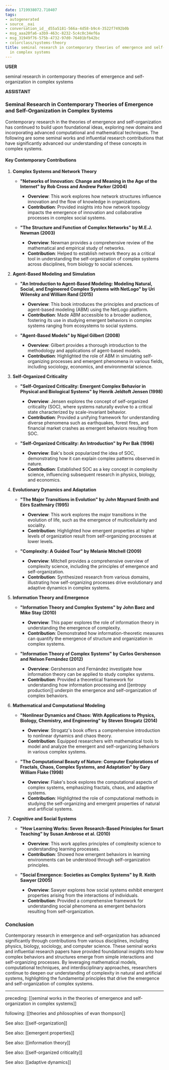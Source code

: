 ```yaml
---
date: 1719938072.710407
tags:
- autogenerated
- source__oai
- conversation_id__d55a5181-566a-4d58-b9c4-3522f7492b0b
- msg_aaa20fa6-a3b9-463c-8232-5c4c0c34ef6a
- msg_31949f76-575b-4732-97d0-76401bfb42bc
- colorclass/systems-theory
title: seminal research in contemporary theories of emergence and self-organization
  in complex systems
---
```


**USER**

seminal research in contemporary theories of emergence and self-organization in complex systems


**ASSISTANT**

### Seminal Research in Contemporary Theories of Emergence and Self-Organization in Complex Systems

Contemporary research in the theories of emergence and self-organization has continued to build upon foundational ideas, exploring new domains and incorporating advanced computational and mathematical techniques. The following are some seminal works and influential research contributions that have significantly advanced our understanding of these concepts in complex systems.

#### Key Contemporary Contributions

1. **Complex Systems and Network Theory**

   - **"Networks of Innovation: Change and Meaning in the Age of the Internet" by Rob Cross and Andrew Parker (2004)**
     - **Overview**: This work explores how network structures influence innovation and the flow of knowledge in organizations.
     - **Contribution**: Provided insights into how network topology impacts the emergence of innovation and collaborative processes in complex social systems.

   - **"The Structure and Function of Complex Networks" by M.E.J. Newman (2003)**
     - **Overview**: Newman provides a comprehensive review of the mathematical and empirical study of networks.
     - **Contribution**: Helped to establish network theory as a critical tool in understanding the self-organization of complex systems across disciplines, from biology to social sciences.

2. **Agent-Based Modeling and Simulation**

   - **"An Introduction to Agent-Based Modeling: Modeling Natural, Social, and Engineered Complex Systems with NetLogo" by Uri Wilensky and William Rand (2015)**
     - **Overview**: This book introduces the principles and practices of agent-based modeling (ABM) using the NetLogo platform.
     - **Contribution**: Made ABM accessible to a broader audience, fostering its use in studying emergent behaviors in complex systems ranging from ecosystems to social systems.

   - **"Agent-Based Models" by Nigel Gilbert (2008)**
     - **Overview**: Gilbert provides a thorough introduction to the methodology and applications of agent-based models.
     - **Contribution**: Highlighted the role of ABM in simulating self-organizing processes and emergent phenomena in various fields, including sociology, economics, and environmental science.

3. **Self-Organized Criticality**

   - **"Self-Organized Criticality: Emergent Complex Behavior in Physical and Biological Systems" by Henrik Jeldtoft Jensen (1998)**
     - **Overview**: Jensen explores the concept of self-organized criticality (SOC), where systems naturally evolve to a critical state characterized by scale-invariant behavior.
     - **Contribution**: Provided a unifying framework for understanding diverse phenomena such as earthquakes, forest fires, and financial market crashes as emergent behaviors resulting from SOC.

   - **"Self-Organized Criticality: An Introduction" by Per Bak (1996)**
     - **Overview**: Bak's book popularized the idea of SOC, demonstrating how it can explain complex patterns observed in nature.
     - **Contribution**: Established SOC as a key concept in complexity science, influencing subsequent research in physics, biology, and economics.

4. **Evolutionary Dynamics and Adaptation**

   - **"The Major Transitions in Evolution" by John Maynard Smith and Eörs Szathmáry (1995)**
     - **Overview**: This work explores the major transitions in the evolution of life, such as the emergence of multicellularity and sociality.
     - **Contribution**: Highlighted how emergent properties at higher levels of organization result from self-organizing processes at lower levels.

   - **"Complexity: A Guided Tour" by Melanie Mitchell (2009)**
     - **Overview**: Mitchell provides a comprehensive overview of complexity science, including the principles of emergence and self-organization.
     - **Contribution**: Synthesized research from various domains, illustrating how self-organizing processes drive evolutionary and adaptive dynamics in complex systems.

5. **Information Theory and Emergence**

   - **"Information Theory and Complex Systems" by John Baez and Mike Stay (2010)**
     - **Overview**: This paper explores the role of information theory in understanding the emergence of complexity.
     - **Contribution**: Demonstrated how information-theoretic measures can quantify the emergence of structure and organization in complex systems.

   - **"Information Theory of Complex Systems" by Carlos Gershenson and Nelson Fernández (2012)**
     - **Overview**: Gershenson and Fernández investigate how information theory can be applied to study complex systems.
     - **Contribution**: Provided a theoretical framework for understanding how information processing and [[entropy production]] underpin the emergence and self-organization of complex behaviors.

6. **Mathematical and Computational Modeling**

   - **"Nonlinear Dynamics and Chaos: With Applications to Physics, Biology, Chemistry, and Engineering" by Steven Strogatz (2014)**
     - **Overview**: Strogatz's book offers a comprehensive introduction to nonlinear dynamics and chaos theory.
     - **Contribution**: Equipped researchers with mathematical tools to model and analyze the emergent and self-organizing behaviors in various complex systems.

   - **"The Computational Beauty of Nature: Computer Explorations of Fractals, Chaos, Complex Systems, and Adaptation" by Gary William Flake (1998)**
     - **Overview**: Flake's book explores the computational aspects of complex systems, emphasizing fractals, chaos, and adaptive systems.
     - **Contribution**: Highlighted the role of computational methods in studying the self-organizing and emergent properties of natural and artificial systems.

7. **Cognitive and Social Systems**

   - **"How Learning Works: Seven Research-Based Principles for Smart Teaching" by Susan Ambrose et al. (2010)**
     - **Overview**: This work applies principles of complexity science to understanding learning processes.
     - **Contribution**: Showed how emergent behaviors in learning environments can be understood through self-organization principles.

   - **"Social Emergence: Societies as Complex Systems" by R. Keith Sawyer (2005)**
     - **Overview**: Sawyer explores how social systems exhibit emergent properties arising from the interactions of individuals.
     - **Contribution**: Provided a comprehensive framework for understanding social phenomena as emergent behaviors resulting from self-organization.

### Conclusion

Contemporary research in emergence and self-organization has advanced significantly through contributions from various disciplines, including physics, biology, sociology, and computer science. These seminal works and influential research papers have provided foundational insights into how complex behaviors and structures emerge from simple interactions and self-organizing processes. By leveraging mathematical models, computational techniques, and interdisciplinary approaches, researchers continue to deepen our understanding of complexity in natural and artificial systems, highlighting the fundamental principles that drive the emergence and self-organization of complex systems.


---

preceding: [[seminal works in the theories of emergence and self-organization in complex systems]]  


following: [[theories and philosophies of evan thompson]]

See also: [[self-organization]]


See also: [[emergent properties]]


See also: [[information theory]]


See also: [[self-organized criticality]]


See also: [[adaptive dynamics]]